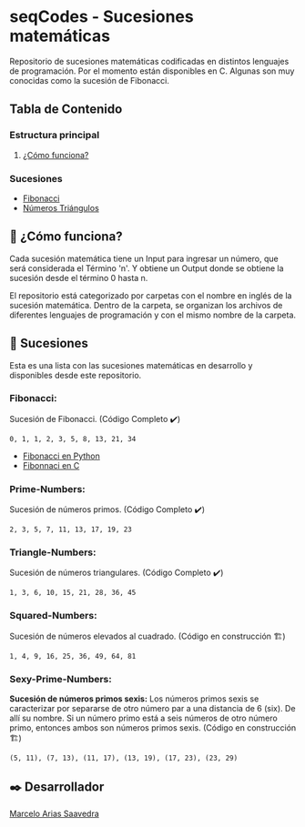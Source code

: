 # seqCodes - Sucesiones matemáticas
Repositorio de sucesiones matemáticas codificadas en distintos lenguajes de programación. Por el momento están disponibles en C. Algunas son muy conocidas como la sucesión de Fibonacci.

## Tabla de Contenido
### Estructura principal
1. [¿Cómo funciona?](#-cómo-funciona)
### Sucesiones
 * [Fibonacci](#fibonacci "Secuencia de Fibonacci")
 * [Números Triángulos](#triangle-numbers "Secuencia de Números Triángulos")

## 📓 ¿Cómo funciona?
Cada sucesión matemática tiene un Input para ingresar un número, que será considerada el Término 'n'. Y obtiene un Output donde se obtiene la sucesión desde el término 0 hasta n.

El repositorio está categorizado por carpetas con el nombre en inglés de la sucesión matemática. Dentro de la carpeta, se organizan los archivos de diferentes lenguajes de programación y con el mismo nombre de la carpeta.

## 📓 Sucesiones
Esta es una lista con las sucesiones matemáticas en desarrollo y disponibles desde este repositorio.

### Fibonacci:
Sucesión de Fibonacci. (Código Completo ✔️)
```
0, 1, 1, 2, 3, 5, 8, 13, 21, 34
```
  * [Fibonacci en Python](Fibonacci/fibonacci.py "Python Fibonacci")
  * [Fibonnaci en C](Fibonacci/fibonacci.c "C Fibonacci")

### Prime-Numbers:
Sucesión de números primos. (Código Completo ✔️)
```
2, 3, 5, 7, 11, 13, 17, 19, 23
```

### Triangle-Numbers:
Sucesión de números triangulares. (Código Completo ✔️)
```
1, 3, 6, 10, 15, 21, 28, 36, 45
```

### Squared-Numbers:
Sucesión de números elevados al cuadrado. (Código en construcción 🏗️)
```
1, 4, 9, 16, 25, 36, 49, 64, 81
```

### Sexy-Prime-Numbers:
**Sucesión de números primos sexis:** Los números primos sexis se caracterizar por separarse de otro número par a una distancia de 6 (six). De allí su nombre. Si un número primo está a seis números de otro número primo, entonces ambos son números primos sexis.  (Código en construcción 🏗️)
```
(5, 11), (7, 13), (11, 17), (13, 19), (17, 23), (23, 29)
```

## ✒️ Desarrollador
[Marcelo Arias Saavedra](https://360macky.blogspot.com/)
